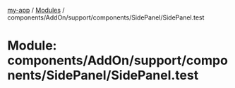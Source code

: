 [my-app](../README.md) / [Modules](../modules.md) / components/AddOn/support/components/SidePanel/SidePanel.test

# Module: components/AddOn/support/components/SidePanel/SidePanel.test
